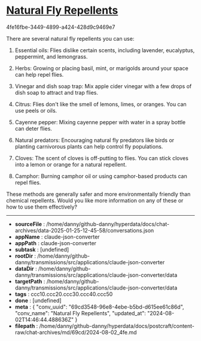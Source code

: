 # [Natural Fly Repellents](https://claude.ai/chat/69cd3548-96e8-4ebe-b5bd-d615ee61c86d)

4fe16fbe-3449-4899-a424-428d9c9469e7

 There are several natural fly repellents you can use:

1. Essential oils: Flies dislike certain scents, including lavender, eucalyptus, peppermint, and lemongrass.

2. Herbs: Growing or placing basil, mint, or marigolds around your space can help repel flies.

3. Vinegar and dish soap trap: Mix apple cider vinegar with a few drops of dish soap to attract and trap flies.

4. Citrus: Flies don't like the smell of lemons, limes, or oranges. You can use peels or oils.

5. Cayenne pepper: Mixing cayenne pepper with water in a spray bottle can deter flies.

6. Natural predators: Encouraging natural fly predators like birds or planting carnivorous plants can help control fly populations.

7. Cloves: The scent of cloves is off-putting to flies. You can stick cloves into a lemon or orange for a natural repellent.

8. Camphor: Burning camphor oil or using camphor-based products can repel flies.

These methods are generally safer and more environmentally friendly than chemical repellents. Would you like more information on any of these or how to use them effectively?

---

* **sourceFile** : /home/danny/github-danny/hyperdata/docs/chat-archives/data-2025-01-25-12-45-58/conversations.json
* **appName** : claude-json-converter
* **appPath** : claude-json-converter
* **subtask** : [undefined]
* **rootDir** : /home/danny/github-danny/transmissions/src/applications/claude-json-converter
* **dataDir** : /home/danny/github-danny/transmissions/src/applications/claude-json-converter/data
* **targetPath** : /home/danny/github-danny/transmissions/src/applications/claude-json-converter/data
* **tags** : ccc10.ccc20.ccc30.ccc40.ccc50
* **done** : [undefined]
* **meta** : {
  "conv_uuid": "69cd3548-96e8-4ebe-b5bd-d615ee61c86d",
  "conv_name": "Natural Fly Repellents",
  "updated_at": "2024-08-02T14:46:44.488636Z"
}
* **filepath** : /home/danny/github-danny/hyperdata/docs/postcraft/content-raw/chat-archives/md/69cd/2024-08-02_4fe.md